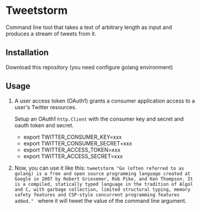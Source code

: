 # Tweetstorm

Command line tool that takes a text of arbitrary length as input and produces a stream of tweets from it.

## Installation

Download this repository
(you need configure golang environment)

## Usage

1. A user access token (OAuth1) grants a consumer application access to a user's  Twitter resources.

   Setup an OAuth1 `http.Client` with the consumer key and secret and oauth token and secret. 

    * export TWITTER_CONSUMER_KEY=xxx
    * export TWITTER_CONSUMER_SECRET=xxx
    * export TWITTER_ACCESS_TOKEN=xxx
    * export TWITTER_ACCESS_SECRET=xxx

2. Now, you can use it like this:
   `tweetstorm "Go (often referred to as golang) is a free and open source programming language created at Google in 2007 by Robert Griesemer, Rob Pike, and Ken Thompson. It is a compiled, statically typed language in the tradition of Algol and C, with garbage collection, limited structural typing, memory safety features and CSP-style concurrent programming features added."
` where it will tweet the value of the command line argument.
